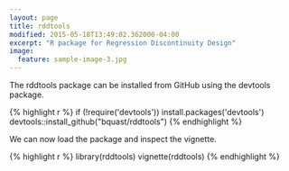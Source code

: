 ```yaml
---
layout: page
title: rddtools
modified: 2015-05-18T13:49:02.362000-04:00
excerpt: "R package for Regression Discontinuity Design"
image:
  feature: sample-image-3.jpg
---
```


The rddtools package can be installed from GitHub using the devtools package.

{% highlight r %} if (!require('devtools')) install.packages('devtools') devtools::install_github("bquast/rddtools") {% endhighlight %}

We can now load the package and inspect the vignette.

{% highlight r %} library(rddtools) vignette(rddtools) {% endhighlight %}
